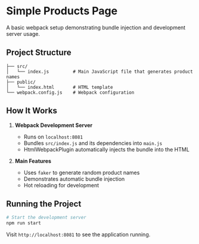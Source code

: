 # Simple Products Page

A basic webpack setup demonstrating bundle injection and development server usage.

## Project Structure

```
├── src/
│   └── index.js         # Main JavaScript file that generates product names
├── public/
│   └── index.html       # HTML template
└── webpack.config.js    # Webpack configuration
```

## How It Works

1. **Webpack Development Server**
   - Runs on `localhost:8081`
   - Bundles `src/index.js` and its dependencies into `main.js`
   - HtmlWebpackPlugin automatically injects the bundle into the HTML

2. **Main Features**
   - Uses `faker` to generate random product names
   - Demonstrates automatic bundle injection
   - Hot reloading for development

## Running the Project

```bash
# Start the development server
npm run start
```

Visit `http://localhost:8081` to see the application running. 